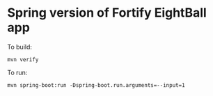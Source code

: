 # Spring version of Fortify EightBall app

To build:

```aidl
mvn verify
```

To run:

```aidl
mvn spring-boot:run -Dspring-boot.run.arguments=--input=1

```


